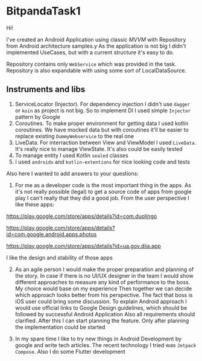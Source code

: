 # BitpandaTask1

Hi!

I've created an Android Application using classic *MVVM* with Repository from Android architecture samples.y
As the application is not big I didn't implemented UseCases, but with a current structure it's easy to do.

Repository contains only `WebService` which was provided in the task. Repository is also expandable with using some sort of LocalDataSource.

## Instruments and libs
1. ServiceLocator (Injector). For dependency injection I didn't use `dagger` or `koin` as project is not big. 
So to implement DI I used simple `Injector` pattern by Google
2. Coroutines. To make proper environment for getting data I used kotlin coroutines. We have mocked data but with coroutines it'll be 
easier to replace existing `DummyWebservice` to the real one
3. LiveData. For interraction between View and ViewModel I used `LiveData`. It's really nice to manage ViewState. It's also could be easily tested
4. To manage entity I used Kotlin `sealed` classes
5. I used `androidx` and `kotlin-extentions` for nice looking code and tests

Also here I wanted to add answers to your questions:
1. For me as a developer code is the most important thing in the apps. As it's not really possible (legal) to get a source code of apps from google play 
I can't really that they did a good job. From the user perspective I like these apps:

https://play.google.com/store/apps/details?id=com.duolingo

https://play.google.com/store/apps/details?id=com.google.android.apps.photos

https://play.google.com/store/apps/details?id=ua.gov.diia.app

I like the design and stability of those apps

2. As an agile person I would make the proper preparation and planning of the story. In case if there is no UI/UX designer in the team
I would show different approaches to measure any kind of performance to the boss. My choice would base on my experience
Then together we can decide which approach looks better from his perspective. The fact that boss is iOS user could bring some discussion. 
To explain Android approach I would use official links to Google Design guidelines, which should be followed by successful Android Application
Also all requirements should clarified. After this I can start planning the feature. Only after planning the implementation could be started

3. In my spare time I like to try new things in Android Development by google and write tech articles. The recent technology I tried was `Jetpack Compose`. 
Also I do some Flutter development

